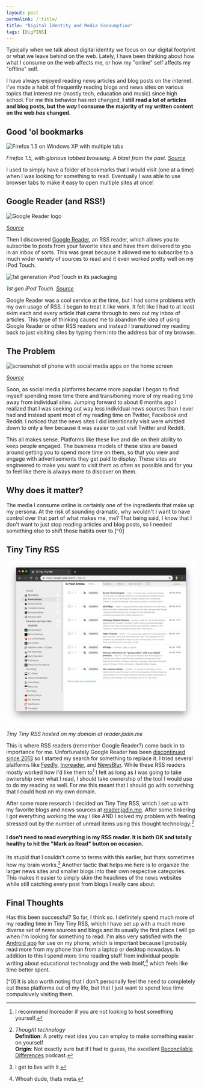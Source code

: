 ```yaml
---
layout: post
permalink: /:title/
title: "Digital Identity and Media Consumption"
tags: [DigPINS]
---
```


Typically when we talk about digital identity we focus on our digital footprint or what we leave behind on the web. Lately, I have been thinking about how what I consume on the web affects me, or how my "online" self affects my "offline" self.

I have always enjoyed reading news articles and blog posts on the internet. I've made a habit of frequently reading blogs and news sites on various topics that interest me (mostly tech, education and music) since high school. For me this behavior has not changed, **I still read a lot of articles and blog posts, but the _way_ I consume the majority of my written content on the web _has_ changed.**

## Good 'ol bookmarks

![Firefox 1.5 on Windows XP with multiple tabs](https://wiki.mozilla.org/images/6/6f/Fx2-new-theme-in-xp-v1.jpg) 

*Firefox 1.5, with glorious tabbed browsing. A blast from the past. [Source](https://wiki.mozilla.org/FX2_Visual_Update/Default_Theme_Update#Design_Mockups)*

I used to simply have a folder of bookmarks that I would visit (one at a time) when I was looking for something to read. Eventually I was able to use browser tabs to make it easy to open multiple sites at once!

## Google Reader (and RSS!)

![Google Reader logo](https://upload.wikimedia.org/wikipedia/commons/7/79/Google_Reader_logo_Galligan.png)

*[Source](https://commons.wikimedia.org/wiki/File:Google_Reader_logo_Galligan.png)*

Then I discovered [Google Reader](https://en.wikipedia.org/wiki/Google_Reader), an RSS reader, which allows you to subscribe to posts from your favorite sites and have them delivered to you in an inbox of sorts. This was great because it allowed me to subscribe to a much wider variety of sources to read and it even worked pretty well on my iPod Touch.

![1st generation iPod Touch in its packaging](https://cdn.pixabay.com/photo/2015/03/11/11/10/ipod-668518_640.jpg)

*1st gen iPod Touch. [Source](https://pixabay.com/en/ipod-touch-apple-tablet-mp3-668518/)*

Google Reader was a cool service at the time, but I had some problems with my own usage of RSS. I began to treat it like work. It felt like I had to at least skim each and every article that came through to zero out my inbox of articles. This type of thinking caused me to abandon the idea of using Google Reader or other RSS readers and instead I transitioned my reading back to just visiting sites by typing them into the address bar of my browser.

## The Problem

![screenshot of phone with social media apps on the home screen](https://cdn.pixabay.com/photo/2015/10/21/08/22/media-998990_640.jpg)

*[Source](https://pixabay.com/en/media-social-media-apps-998990/)*

Soon, as social media platforms became more popular I began to find myself spending more time there and transitioning more of my reading time away from individual sites. Jumping forward to about 6 months ago I realized that I was seeking out way less individual news sources than I ever had and instead spent most of my reading time on Twitter, Facebook and Reddit. I noticed that the news sites I did intentionally visit were whittled down to only a few because it was easier to just visit Twitter and Reddit. 

This all makes sense. Platforms like these live and die on their ability to keep people engaged. The business models of these sites are based around getting you to spend more time on them, so that you view and engage with advertisements they get paid to display. These sites are engineered to make you want to visit them as often as possible and for you to feel like there is always more to discover on them.

## Why does it matter?

The media I consume online is certainly one of the ingredients that make up my persona. At the risk of sounding dramatic, why wouldn't I want to have control over that part of what makes me, me? That being said, I know that I don't want to just stop reading articles and blog posts, so I needed something else to shift those habits over to.[^0]

## Tiny Tiny RSS

![Tiny Tiny RSS hosted on my domain at reader.jadin.me](/assets/img/ttrss.png)

*Tiny Tiny RSS hosted on my domain at reader.jadin.me*

This is where RSS readers (remember Google Reader?) come back in to importance for me. Unfortunately Google Reader has been [discontinued since 2013](https://www.google.com/reader/about/) so I started my search for something to replace it. I tried several platforms like [Feedly](https://feedly.com/i/welcome), [Inoreader](https://www.inoreader.com/?lang=en_US), and [NewsBlur](https://newsblur.com/). While these RSS readers mostly worked how I'd like them to[^1] I felt as long as I was going to take ownership over what I read, I should take ownership of the tool I would use to do my reading as well. For me this meant that I should go with something that I could host on my own domain. 

After some more research I decided on Tiny Tiny RSS, which I set up with my favorite blogs and news sources at [reader.jadin.me](reader.jadin.me). After some tinkering I got everything working the way I like AND I solved my problem with feeling stressed out by the number of unread items using this thought technology:[^2]

#### I don't need to read everything in my RSS reader. It is both OK and totally healthy to hit the "Mark as Read" button on occasion.

Its stupid that I couldn't come to terms with this earlier, but thats sometimes how my brain works.[^2.5] Another tactic that helps me here is to organize  the larger news sites and smaller blogs into their own respective categories. This makes it easier to simply skim the headlines of the news websites while still catching every post from blogs I really care about.

## Final Thoughts

Has this been successful? So far, I think so. I definitely spend much more of my reading time in Tiny Tiny RSS, which I have set up with a much more diverse set of news sources and blogs and its usually the first place I will go when I'm looking for something to read. I'm also very satisfied with the [Android app](https://play.google.com/store/apps/details?id=org.fox.ttrss&hl=en_US) for use on my phone, which is important because I probably read more from my phone than from a laptop or desktop nowadays. In addition to this I spend more time reading stuff from individual people writing about educational technology and the web itself,[^3] which feels like time better spent.


[^0] It is also worth noting that I don't personally feel the need to completely cut these platforms out of my life, but that I just want to spend less time compulsively visiting them.

[^1]: I recommend Inoreader if you are not looking to host something yourself.

[^2]:
    *Thought technology*
    <br>
    **Definition**: A pretty neat idea you can employ to make something easier on yourself
    <br>
    **Origin**: Not exactly sure but if I had to guess, the excellent [Reconcilable Differences](https://www.relay.fm/rd) podcast.

[^2.5]: I get to live with it.

[^3]: Whoah dude, thats meta.